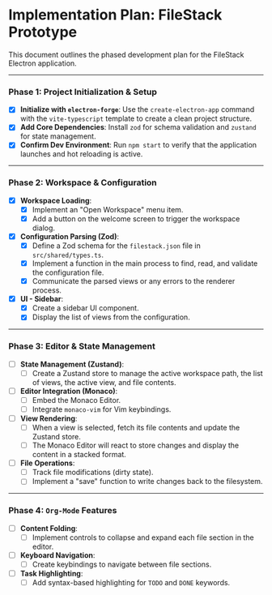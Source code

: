 # Implementation Plan: FileStack Prototype

This document outlines the phased development plan for the FileStack Electron application.

---

### Phase 1: Project Initialization & Setup

- [x] **Initialize with `electron-forge`**: Use the `create-electron-app` command with the `vite-typescript` template to create a clean project structure.
- [x] **Add Core Dependencies**: Install `zod` for schema validation and `zustand` for state management.
- [x] **Confirm Dev Environment**: Run `npm start` to verify that the application launches and hot reloading is active.

---

### Phase 2: Workspace & Configuration

- [x] **Workspace Loading**:
    - [x] Implement an "Open Workspace" menu item.
    - [x] Add a button on the welcome screen to trigger the workspace dialog.
- [x] **Configuration Parsing (Zod)**:
    - [x] Define a Zod schema for the `filestack.json` file in `src/shared/types.ts`.
    - [x] Implement a function in the main process to find, read, and validate the configuration file.
    - [x] Communicate the parsed views or any errors to the renderer process.
- [x] **UI - Sidebar**:
    - [x] Create a sidebar UI component.
    - [x] Display the list of views from the configuration.

---

### Phase 3: Editor & State Management

- [ ] **State Management (Zustand)**:
    - [ ] Create a Zustand store to manage the active workspace path, the list of views, the active view, and file contents.
- [ ] **Editor Integration (Monaco)**:
    - [ ] Embed the Monaco Editor.
    - [ ] Integrate `monaco-vim` for Vim keybindings.
- [ ] **View Rendering**:
    - [ ] When a view is selected, fetch its file contents and update the Zustand store.
    - [ ] The Monaco Editor will react to store changes and display the content in a stacked format.
- [ ] **File Operations**:
    - [ ] Track file modifications (dirty state).
    - [ ] Implement a "save" function to write changes back to the filesystem.

---

### Phase 4: `Org-Mode` Features

- [ ] **Content Folding**:
    - [ ] Implement controls to collapse and expand each file section in the editor.
- [ ] **Keyboard Navigation**:
    - [ ] Create keybindings to navigate between file sections.
- [ ] **Task Highlighting**:
    - [ ] Add syntax-based highlighting for `TODO` and `DONE` keywords. 